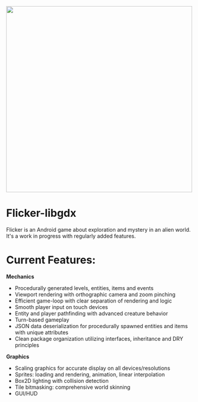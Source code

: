 <img src='http://galenscovell.github.io/css/pics/flicker.png' width=500px />

Flicker-libgdx
======

Flicker is an Android game about exploration and mystery in an alien world.
It's a work in progress with regularly added features.

<b>Current Features:</b>
======
<b>Mechanics</b>
* Procedurally generated levels, entities, items and events
* Viewport rendering with orthographic camera and zoom pinching
* Efficient game-loop with clear separation of rendering and logic
* Smooth player input on touch devices
* Entity and player pathfinding with advanced creature behavior
* Turn-based gameplay
* JSON data deserialization for procedurally spawned entities and items with unique attributes
* Clean package organization utilizing interfaces, inheritance and DRY principles

<b>Graphics</b>
* Scaling graphics for accurate display on all devices/resolutions
* Sprites: loading and rendering, animation, linear interpolation
* Box2D lighting with collision detection
* Tile bitmasking: comprehensive world skinning
* GUI/HUD

